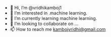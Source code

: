 - 👋 Hi, I’m @vridhikamboj1
- 👀 I’m interested in .machine learning.
- 🌱 I’m currently learning  machine learning.
- 💞️ I’m looking to collaborate on ...
- 📫 How to reach me kambojvridhi@gmail.com

<!---
vridhikamboj1/vridhikamboj1 is a ✨ special ✨ repository because its `README.md` (this file) appears on your GitHub profile.
You can click the Preview link to take a look at your changes.
--->
